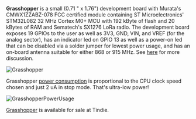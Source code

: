 **Grasshopper** is a small (0.71 " x 1.76") development board with Murata's CMWX1ZZABZ-078 FCC certified module containing ST Microelectronics' STM32L082 32 MHz Cortex M0+ MCU with 192 kByte of flash and 20 kBytes of RAM and Sematech's SX1276 LoRa radio. The development board exposes 19 GPIOs to the user as well as 3V3, GND, VIN, and VREF (for the analog sector), has an indicator led on GPIO 13 as well as a power-on led that can be disabled via a solder jumper for lowest power usage, and has an on-board antenna suitable for either 868 or 915 MHz. See [here](https://hackaday.io/project/35169-hackable-cmwx1zzabz-lora-devices) for more discussion.

![Grasshopper](https://cdn.tindiemedia.com/images/resize/c_x89ytFnAr30fkHcu39abhKS1A=/p/full-fit-in/2400x1600/i/32456/products/2018-01-13T17%3A24%3A25.696Z-2017-07-12T23-06-47.405Z-Grasshopper.top.jpg)

Grasshopper [power consumption](https://hackaday.io/project/35169-hackable-cmwx1zzabz-lora-devices/log/78179-grasshopper-power-usage) is proportional to the CPU clock speed chosen and just 2 uA in stop mode. That's ultra-low power!

![GrasshopperPowerUsage](https://cdn.hackaday.io/images/9386191516388081021.JPG)

[Grasshopper](https://www.tindie.com/products/TleraCorp/grasshopper-lora-development-board/) is available for sale at Tindie.
